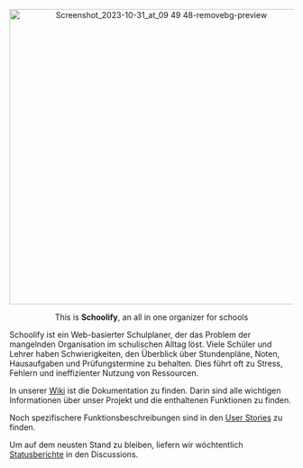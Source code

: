 <p align="center">
  <img width="523" alt="Screenshot_2023-10-31_at_09 49 48-removebg-preview" src="https://github.com/SE-TINF22B2/G2-Schoolify/assets/115155205/43e63c92-0eea-4003-9745-6ae2b8894018">
</p>
<p align="center">This is <b>Schoolify</b>, an all in one organizer for schools</p>

Schoolify ist ein Web-basierter Schulplaner, der das Problem der mangelnden Organisation im schulischen Alltag löst. Viele Schüler und Lehrer haben Schwierigkeiten, den Überblick über Stundenpläne, Noten, Hausaufgaben und Prüfungstermine zu behalten. Dies führt oft zu Stress, Fehlern und ineffizienter Nutzung von Ressourcen.

In unserer [Wiki](https://github.com/SE-TINF22B2/G2-Schoolify/wiki/) ist die Dokumentation zu finden. Darin sind alle wichtigen Informationen über unser Projekt und die enthaltenen Funktionen zu finden.

Noch spezifischere Funktionsbeschreibungen sind in den [User Stories](https://github.com/SE-TINF22B2/G2-Schoolify/discussions/categories/user-stories) zu finden.

Um auf dem neusten Stand zu bleiben, liefern wir wöchtentlich [Statusberichte](https://github.com/SE-TINF22B2/G2-Schoolify/discussions/categories/status-berichte) in den Discussions.